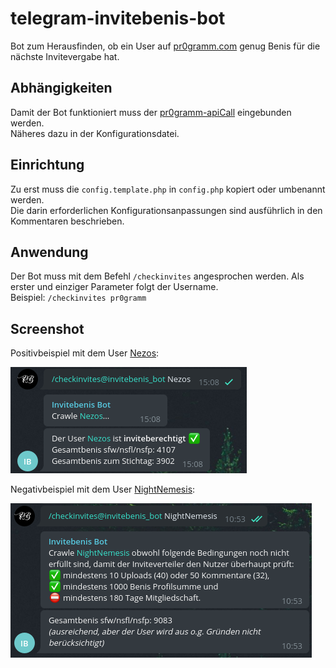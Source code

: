 # telegram-invitebenis-bot
Bot zum Herausfinden, ob ein User auf [pr0gramm.com](https://pr0gramm.com) genug Benis für die nächste Invitevergabe hat.

## Abhängigkeiten
Damit der Bot funktioniert muss der [pr0gramm-apiCall](https://github.com/RundesBalli/pr0gramm-apiCall) eingebunden werden.  
Näheres dazu in der Konfigurationsdatei.

## Einrichtung
Zu erst muss die `config.template.php` in `config.php` kopiert oder umbenannt werden.  
Die darin erforderlichen Konfigurationsanpassungen sind ausführlich in den Kommentaren beschrieben.

## Anwendung
Der Bot muss mit dem Befehl `/checkinvites` angesprochen werden. Als erster und einziger Parameter folgt der Username.  
Beispiel: `/checkinvites pr0gramm`

## Screenshot
Positivbeispiel mit dem User [Nezos](https://pr0gramm.com/user/Nezos):  

![positive Abfrage](https://raw.githubusercontent.com/pr0-dev/telegram-invitebenis-bot/master/screenshots/positive.png)  

Negativbeispiel mit dem User [NightNemesis](https://pr0gramm.com/user/NightNemesis):  

![negative Abfrage](https://raw.githubusercontent.com/pr0-dev/telegram-invitebenis-bot/master/screenshots/negative.png)  
